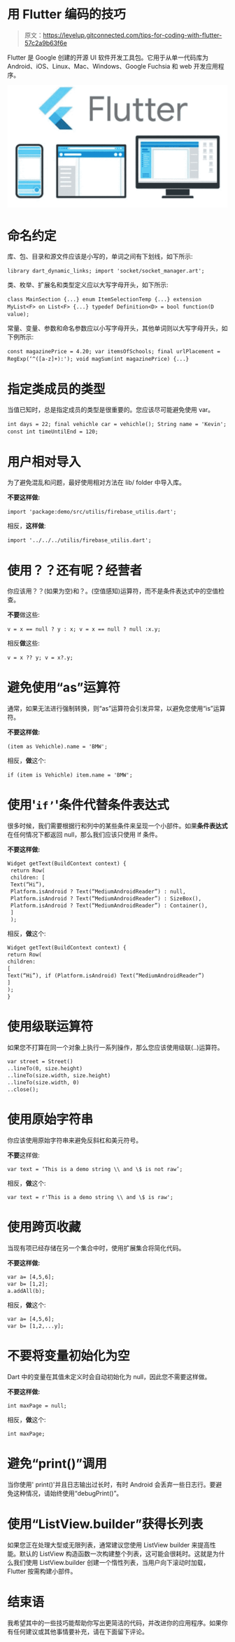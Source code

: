 # 用 Flutter 编码的技巧

> 原文：<https://levelup.gitconnected.com/tips-for-coding-with-flutter-57c2a9b63f6e>

Flutter 是 Google 创建的开源 UI 软件开发工具包。它用于从单一代码库为 Android、iOS、Linux、Mac、Windows、Google Fuchsia 和 web 开发应用程序。

![](img/8b189a68ac86b71932d139aa34836a3e.png)

# 命名约定

库、包、目录和源文件应该是小写的，单词之间有下划线，如下所示:

`library dart_dynamic_links;
import 'socket/socket_manager.art';`

类、枚举、扩展名和类型定义应以大写字母开头，如下所示:

`class MainSection {...}
enum ItemSelectionTemp {...}
extension MyList<F> on List<F> {...}
typedef Definition<D> = bool function(D value);`

常量、变量、参数和命名参数应以小写字母开头，其他单词则以大写字母开头，如下例所示:

`const magazinePrice = 4.20;
var itemsOfSchools;
final urlPlacement = RegExp(‘^([a-z]+):');
void magSum(int magazinePrice) {...}`

# 指定类成员的类型

当值已知时，总是指定成员的类型是很重要的。您应该尽可能避免使用 var。

`int days = 22;
final vehichle car = vehichle();
String name = 'Kevin';
const int timeUntilEnd = 120;`

# 用户相对导入

为了避免混乱和问题，最好使用相对方法在 lib/ folder 中导入库。

**不要这样做:**

`import 'package:demo/src/utilis/firebase_utilis.dart';`

相反，**这样做**:

`import '../../../utilis/firebase_utilis.dart';`

# 使用？？还有呢？经营者

你应该用？？(如果为空)和？。(空值感知)运算符，而不是条件表达式中的空值检查。

**不要**做这些:

`v = x == null ? y : x;
v = x == null ? null :x.y;`

相反**做**这些:

`v = x ?? y;
v = x?.y;`

# 避免使用“as”运算符

通常，如果无法进行强制转换，则“as”运算符会引发异常，以避免您使用“is”运算符。

**不要这样做:**

`(item as Vehichle).name = 'BMW';`

相反，**做**这个:

`if (item is Vehichle)
item.name = 'BMW';`

# 使用'`if’`'条件代替条件表达式

很多时候，我们需要根据行和列中的某些条件来呈现一个小部件。如果**条件表达式**在任何情况下都返回 null，那么我们应该只使用 If 条件。

**不要这样做:**

```
Widget getText(BuildContext context) {
 return Row(
 children: [
 Text(“Hi”),
 Platform.isAndroid ? Text(“MediumAndroidReader”) : null,
 Platform.isAndroid ? Text(“MediumAndroidReader”) : SizeBox(),
 Platform.isAndroid ? Text(“MediumAndroidReader”) : Container(),
 ]
 );
```

相反，**做**这个:

```
Widget getText(BuildContext context) { 
return Row(
children: 
[
Text(“Hi”), if (Platform.isAndroid) Text(“MediumAndroidReader”) 
] 
);
}
```

# 使用级联运算符

如果您不打算在同一个对象上执行一系列操作，那么您应该使用级联(..)运算符。

```
var street = Street()
..lineTo(0, size.height)
..lineTo(size.width, size.height)
..lineTo(size.width, 0)
..close();
```

# 使用原始字符串

你应该使用原始字符串来避免反斜杠和美元符号。

**不要**这样做:

```
var text = ‘This is a demo string \\ and \$ is not raw’;
```

相反，**做**这个:

```
var text = r'This is a demo string \\ and \$ is raw';
```

# 使用跨页收藏

当现有项已经存储在另一个集合中时，使用扩展集合将简化代码。

**不要这样做:**

```
var a= [4,5,6];
var b= [1,2];
a.addAll(b);
```

相反，**做**这个:

```
var a= [4,5,6];
var b= [1,2,...y];
```

# 不要将变量初始化为空

Dart 中的变量在其值未定义时会自动初始化为 null，因此您不需要这样做。

**不要这样做:**

```
int maxPage = null;
```

相反，**做**这个:

```
int maxPage;
```

# 避免“print()”调用

当你使用' print()'并且日志输出过长时，有时 Android 会丢弃一些日志行。要避免这种情况，请始终使用“debugPrint()”。

# 使用“ListView.builder”获得长列表

如果您正在处理大型或无限列表，通常建议您使用 ListView builder 来提高性能。默认的 ListView 构造函数一次构建整个列表，这可能会很耗时。这就是为什么我们使用 ListView.builder 创建一个惰性列表，当用户向下滚动时加载，Flutter 按需构建小部件。

# 结束语

我希望其中的一些技巧能帮助你写出更简洁的代码，并改进你的应用程序。如果你有任何建议或其他事情要补充，请在下面留下评论。